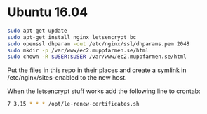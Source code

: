 Ubuntu 16.04
===================

```sh
sudo apt-get update
sudo apt-get install nginx letsencrypt bc
sudo openssl dhparam -out /etc/nginx/ssl/dhparams.pem 2048
sudo mkdir -p /var/www/ec2.muppfarmen.se/html
sudo chown -R $USER:$USER /var/www/ec2.muppfarmen.se/html
```

Put the files in this repo in their places and create a symlink in /etc/nginx/sites-enabled to the new host.

When the letsencrypt stuff works add the following line to crontab:

```sh
7 3,15 * * * /opt/le-renew-certificates.sh
```
